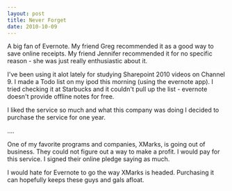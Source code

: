 ```yaml
---
layout: post
title: Never Forget
date: 2010-10-09
---
```


A big fan of Evernote.  My friend Greg recommended it as a good way to save online receipts.  My friend Jennifer recommended it for no specific reason - she was just really enthusiastic about it.

I've been using it alot lately for studying Sharepoint 2010 videos on Channel 9.  I made a Todo list on my ipod this morning (using the evernote app).  I tried checking it at Starbucks and it couldn't pull up the list - evernote doesn't provide offline notes for free.

I liked the service so much and what this company was doing I decided to purchase the service for one year.

....

One of my favorite programs and companies, XMarks, is going out of business.  They could not figure out a way to make a profit.  I would pay for this service.  I signed their online pledge saying as much.

I would hate for Evernote to go the way XMarks is headed.  Purchasing it can hopefully keeps these guys and gals afloat.
